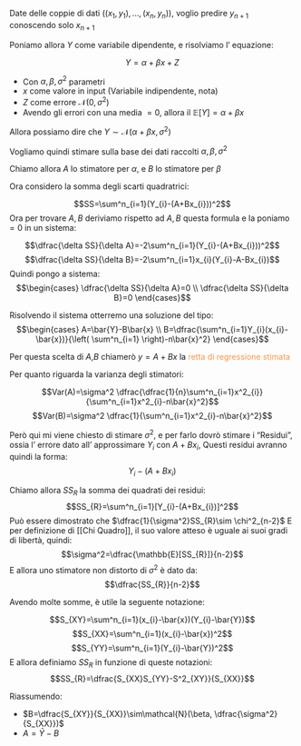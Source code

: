 Date delle coppie di dati $((x_{1},y_{1}),\dots,(x_{n},y_{n}))$, voglio predire $y_{n+1}$ conoscendo solo $x_{n+1}$

Poniamo allora $Y$ come variabile dipendente, e risolviamo l’ equazione:

$$Y=\alpha+\beta x+Z$$
- Con $\alpha,\beta,\sigma^2$ parametri 
- $x$ come valore in input (Variabile indipendente, nota)
- $Z$ come errore $\mathcal{N}(0,\sigma^2)$
- Avendo gli errori con una media $=0$, allora il $\mathbb{E}[Y]=\alpha+\beta x$

Allora possiamo dire che $Y\sim\mathcal{N}(\alpha+\beta x,\sigma^2)$

Vogliamo quindi stimare sulla base dei dati raccolti $\alpha,\beta,\sigma^2$

Chiamo allora $A$ lo stimatore per $\alpha$, e $B$ lo stimatore per $\beta$

Ora considero la somma degli scarti quadratrici: 

$$SS=\sum^n_{i=1}(Y_{i}-(A+Bx_{i}))^2$$
Ora per trovare $A,B$ deriviamo rispetto ad $A,B$ questa formula e la poniamo $=0$ in un sistema:

$$\dfrac{\delta SS}{\delta A}=-2\sum^n_{i=1}(Y_{i}-(A+Bx_{i}))^2$$
$$\dfrac{\delta SS}{\delta B}=-2\sum^n_{i=1}x_{i}(Y_{i}-A-Bx_{i})$$
Quindi pongo a sistema:
$$\begin{cases}
\dfrac{\delta SS}{\delta A}=0 \\
\dfrac{\delta SS}{\delta B}=0
\end{cases}$$

Risolvendo il sistema otterremo una soluzione del tipo:
$$\begin{cases}
A=\bar{Y}-B\bar{x} \\
B=\dfrac{\sum^n_{i=1}Y_{i}(x_{i}-\bar{x})}{\left( \sum^n_{i=1} \right)-n\bar{x}^2}
\end{cases}$$

Per questa scelta di $A$,$B$ chiamerò $y=A+Bx$ la <font color="#f79646">retta di regressione stimata</font>

Per quanto riguarda la varianza degli stimatori:

$$Var(A)=\sigma^2 \dfrac{\dfrac{1}{n}\sum^n_{i=1}x^2_{i}}{\sum^n_{i=1}x^2_{i}-n\bar{x}^2}$$
$$Var(B)=\sigma^2 \dfrac{1}{\sum^n_{i=1}x^2_{i}-n\bar{x}^2}$$

Però qui mi viene chiesto di stimare $\sigma^2$, e per farlo dovrò stimare i “Residui”, ossia l’ errore dato all’ approssimare $Y_{i}$ con $A+Bx_{i}$, Questi residui avranno quindi la forma:
$$Y_{i}-(A+Bx_{i})$$

Chiamo allora $SS_{R}$ la somma dei quadrati dei residui:
$$SS_{R}=\sum^n_{i=1}[Y_{i}-(A+Bx_{i})]^2$$
Può essere dimostrato che $\dfrac{1}{\sigma^2}SS_{R}\sim \chi^2_{n-2}$
E per definizione di [[Chi Quadro]], il suo valore atteso è uguale ai suoi gradi di libertà, quindi:
$$\sigma^2=\dfrac{\mathbb{E}[SS_{R}]}{n-2}$$
E allora uno stimatore non distorto di $\sigma^2$ è dato da:
$$\dfrac{SS_{R}}{n-2}$$

Avendo molte somme, è utile la seguente notazione:

$$S_{XY}=\sum^n_{i=1}(x_{i}-\bar{x})(Y_{i}-\bar{Y})$$
$$S_{XX}=\sum^n_{i=1}(x_{i}-\bar{x})^2$$
$$S_{YY}=\sum^n_{i=1}(Y_{i}-\bar{Y})^2$$
E allora definiamo $SS_{R}$ in funzione di queste notazioni:
$$SS_{R}=\dfrac{S_{XX}S_{YY}-S^2_{XY}}{S_{XX}}$$

Riassumendo:

- $B=\dfrac{S_{XY}}{S_{XX}}\sim\mathcal{N}(\beta, \dfrac{\sigma^2}{S_{XX}})$
- $A=\bar{Y}-B$
